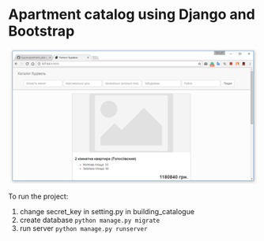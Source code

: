 # Apartment catalog using Django and Bootstrap

![Screenshot](/doc/screenshot.png)

To run the project:
1) change secret_key in setting.py in building_catalogue
2) create database `python manage.py migrate`
3) run server `python manage.py runserver`